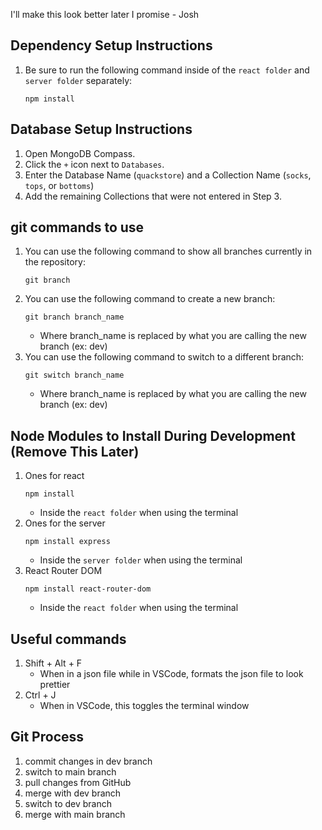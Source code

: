 I'll make this look better later I promise - Josh
## Dependency Setup Instructions
1. Be sure to run the following command inside of the `react folder` and `server folder` separately:
    ```
    npm install
    ```
## Database Setup Instructions
1. Open MongoDB Compass.
2. Click the `+` icon next to `Databases`.
3. Enter the Database Name (`quackstore`) and a Collection Name (`socks`, `tops`, or `bottoms`)
4. Add the remaining Collections that were not entered in Step 3.

## git commands to use
1. You can use the following command to show all branches currently in the repository:
    ```
    git branch
    ```
2. You can use the following command to create a new branch:
    ```
    git branch branch_name
    ```
    - Where branch_name is replaced by what you are calling the new branch (ex: dev)
3. You can use the following command to switch to a different branch:
    ```
    git switch branch_name
    ```
    - Where branch_name is replaced by what you are calling the new branch (ex: dev)

## Node Modules to Install During Development (Remove This Later)
1. Ones for react
    ```
    npm install
    ```
    - Inside the `react folder` when using the terminal
2. Ones for the server
    ```
    npm install express
    ```
    - Inside the `server folder` when using the terminal
3. React Router DOM
    ```
    npm install react-router-dom
    ```
    - Inside the `react folder` when using the terminal

## Useful commands
1. Shift + Alt + F
    - When in a json file while in VSCode, formats the json file to look prettier
2. Ctrl + J
    - When in VSCode, this toggles the terminal window

## Git Process
1. commit changes in dev branch
2. switch to main branch
3. pull changes from GitHub
4. merge with dev branch
5. switch to dev branch
6. merge with main branch